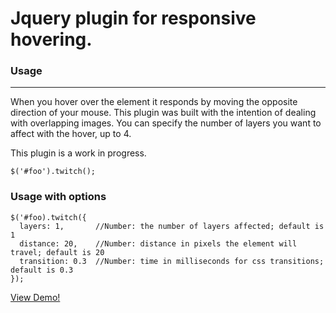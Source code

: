 # Jquery plugin for responsive hovering.

### Usage
___

When you hover over the element it responds by moving the opposite direction of your mouse. This plugin was built with the intention of dealing with overlapping images. You can specify the number of layers you want to affect with the hover, up to 4.

This plugin is a work in progress.
```
$('#foo').twitch();
```
### Usage with options
```
$('#foo).twitch({
  layers: 1,       //Number: the number of layers affected; default is 1
  distance: 20,    //Number: distance in pixels the element will travel; default is 20
  transition: 0.3  //Number: time in milliseconds for css transitions; default is 0.3
});
```

[View Demo!](http://markwickline.com/twitch.html)
